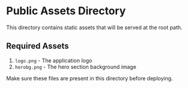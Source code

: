 # Public Assets Directory

This directory contains static assets that will be served at the root path.

## Required Assets

1. `logo.png` - The application logo
2. `herobg.png` - The hero section background image

Make sure these files are present in this directory before deploying.
